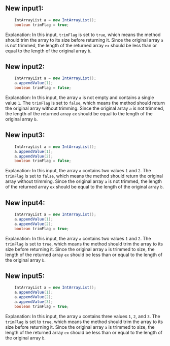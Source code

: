 ## New input1:
```java
    IntArrayList a = new IntArrayList();
    boolean trimFlag = true;
```
Explanation: In this input, `trimFlag` is set to `true`, which means the method should trim the array to its size before returning it. Since the original array `a` is not trimmed, the length of the returned array `ex` should be less than or equal to the length of the original array `b`.

## New input2:
```java
    IntArrayList a = new IntArrayList();
    a.appendValue(1);
    boolean trimFlag = false;
```
Explanation: In this input, the array `a` is not empty and contains a single value `1`. The `trimFlag` is set to `false`, which means the method should return the original array without trimming. Since the original array `a` is not trimmed, the length of the returned array `ex` should be equal to the length of the original array `b`.

## New input3:
```java
    IntArrayList a = new IntArrayList();
    a.appendValue(1);
    a.appendValue(2);
    boolean trimFlag = false;
```
Explanation: In this input, the array `a` contains two values `1` and `2`. The `trimFlag` is set to `false`, which means the method should return the original array without trimming. Since the original array `a` is not trimmed, the length of the returned array `ex` should be equal to the length of the original array `b`.

## New input4:
```java
    IntArrayList a = new IntArrayList();
    a.appendValue(1);
    a.appendValue(2);
    boolean trimFlag = true;
```
Explanation: In this input, the array `a` contains two values `1` and `2`. The `trimFlag` is set to `true`, which means the method should trim the array to its size before returning it. Since the original array `a` is trimmed to size, the length of the returned array `ex` should be less than or equal to the length of the original array `b`.

## New input5:
```java
    IntArrayList a = new IntArrayList();
    a.appendValue(1);
    a.appendValue(2);
    a.appendValue(3);
    boolean trimFlag = true;
```
Explanation: In this input, the array `a` contains three values `1`, `2`, and `3`. The `trimFlag` is set to `true`, which means the method should trim the array to its size before returning it. Since the original array `a` is trimmed to size, the length of the returned array `ex` should be less than or equal to the length of the original array `b`.
